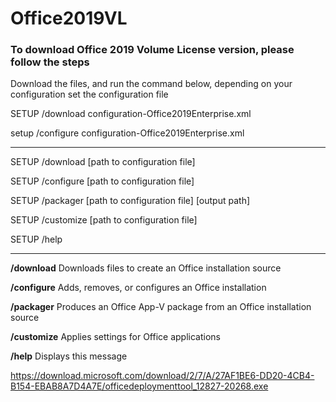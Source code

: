 # Office2019VL

### To download Office 2019 Volume License version, please follow the steps 

Download the files, and run the command below, depending on your configuration set the configuration file

SETUP /download configuration-Office2019Enterprise.xml

setup /configure configuration-Office2019Enterprise.xml

-------------------------------------------------------------------------

SETUP /download [path to configuration file]

SETUP /configure [path to configuration file]

SETUP /packager [path to configuration file] [output path]

SETUP /customize [path to configuration file]

SETUP /help

--------------------------------------------------------------------------

 **/download** Downloads files to create an Office installation source
 
 **/configure** Adds, removes, or configures an Office installation
 
 **/packager** Produces an Office App-V package from an Office installation source

 **/customize** Applies settings for Office applications

 **/help** Displays this message
 
 
 
 https://download.microsoft.com/download/2/7/A/27AF1BE6-DD20-4CB4-B154-EBAB8A7D4A7E/officedeploymenttool_12827-20268.exe


